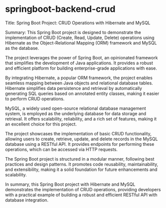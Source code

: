 # springboot-backend-crud
Title: Spring Boot Project: CRUD Operations with Hibernate and MySQL

Summary:
This Spring Boot project is designed to demonstrate the implementation of CRUD (Create, Read, Update, Delete) operations 
using Hibernate as the Object-Relational Mapping (ORM) framework and MySQL as the database.

The project leverages the power of Spring Boot, an opinionated framework that simplifies the development of Java applications. 
It provides a robust and efficient platform for building enterprise-grade applications with ease.

By integrating Hibernate, a popular ORM framework, the project enables seamless mapping between Java objects and relational database tables.
Hibernate simplifies data persistence and retrieval by automatically generating SQL queries based on annotated entity classes,
making it easier to perform CRUD operations.

MySQL, a widely used open-source relational database management system, 
is employed as the underlying database for data storage and retrieval. 
It offers scalability, reliability, and a rich set of features, making it an excellent choice for this project.

The project showcases the implementation of basic CRUD functionality, 
allowing users to create, retrieve, update, and delete records in the MySQL database using a RESTful API. 
It provides endpoints for performing these operations, which can be accessed via HTTP requests.

The Spring Boot project is structured in a modular manner, 
following best practices and design patterns. 
It promotes code reusability, maintainability, and extensibility, making it a solid foundation for future enhancements and scalability.

In summary, this Spring Boot project with Hibernate and MySQL demonstrates the implementation of CRUD operations,
providing developers with a practical example of building a robust and efficient RESTful API with database integration.
